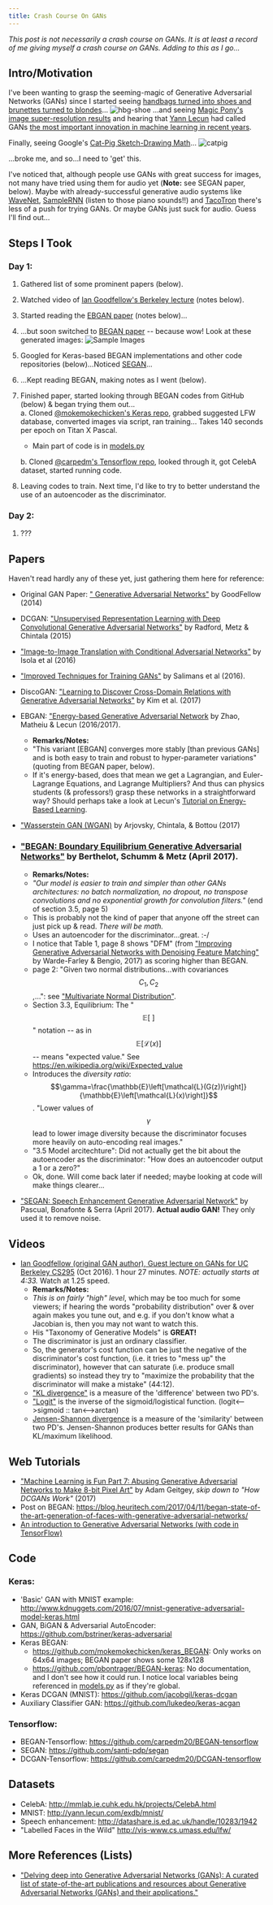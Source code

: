 ```yaml
---
title: Crash Course On GANs
---
```

*This post is not necessarily a crash course on GANs. It is at least a record of me giving myself a crash course on GANs.  Adding to this as I go...*

## Intro/Motivation
I've been wanting to grasp the seeming-magic of Generative Adversarial Networks (GANs) since I started seeing [handbags turned into shoes and brunettes turned to blondes](https://github.com/SKTBrain/DiscoGAN)... 
![hbg-shoe](https://raw.githubusercontent.com/SKTBrain/DiscoGAN/master/assets/discogan.png)
...and seeing [Magic Pony's image super-resolution results](https://techcrunch.com/2016/04/14/magic-ponys-neural-network-dreams-up-new-imagery-to-expand-an-existing-picture/) and hearing that [Yann Lecun](https://twitter.com/ylecun) had called GANs [the most important innovation in machine learning in recent years](https://www.quora.com/session/Yann-LeCun/1).  

Finally, seeing Google's [Cat-Pig Sketch-Drawing Math](https://research.googleblog.com/2017/04/teaching-machines-to-draw.html)...
![catpig](https://4.bp.blogspot.com/-yK7t-68XTzA/WO6XNTIb66I/AAAAAAAABuM/PqB64rz_YgMYM3EkP2BEJojnCLHsAMXqgCLcB/s640/image05.png) 

...broke me, and so...I need to 'get' this.

I've noticed that, although people use GANs with great success for images, not many have tried using them for audio yet (**Note:** see SEGAN paper, below).  Maybe with already-successful generative audio systems like [WaveNet](https://deepmind.com/blog/wavenet-generative-model-raw-audio/), [SampleRNN](https://github.com/soroushmehr/sampleRNN_ICLR2017) (listen to those piano sounds!!) and [TacoTron](https://google.github.io/tacotron/) there's less of a push for trying GANs.  Or maybe GANs just suck for audio.  Guess I'll find out...

## Steps I Took
### Day 1:
1. Gathered list of some prominent papers (below).
2. Watched video of [Ian Goodfellow's Berkeley lecture](https://www.youtube.com/watch?v=JRKl9QPiRok) (notes below).
3. Started reading the [EBGAN paper](https://arxiv.org/abs/1609.03126) (notes below)...
4. ...but soon switched to [BEGAN paper](https://arxiv.org/abs/1703.10717) -- because wow! Look at these generated images: ![Sample Images](https://heuritech.files.wordpress.com/2017/04/1_face_teaser.png?w=1595&h=955)
5. Googled for Keras-based BEGAN implementations and other code repositories (below)...Noticed [SEGAN](https://arxiv.org/abs/1703.09452)...
6. ...Kept reading BEGAN, making notes as I went (below).
7. Finished paper, started looking through BEGAN codes from GitHub (below) & began trying them out...  
	a. Cloned [@mokemokechicken's Keras repo](https://github.com/mokemokechicken/keras_BEGAN), grabbed suggested LFW database, converted images via script, ran training... Takes 140 seconds per epoch on Titan X Pascal.
	
	- Main part of code is in [models.py](https://github.com/mokemokechicken/keras_BEGAN/blob/master/src/began/models.py)
	
	b. Cloned [@carpedm's Tensorflow repo](https://github.com/carpedm20/BEGAN-tensorflow), looked through it, got CelebA dataset, started running code.
	
8. Leaving codes to train. Next time, I'd like to try to better understand the use of an autoencoder as the discriminator.

### Day 2: 
1. ???


## Papers
Haven't read hardly any of these yet, just gathering them here for reference:

- Original GAN Paper: [" Generative Adversarial Networks"](https://arxiv.org/abs/1406.2661) by GoodFellow (2014)
- DCGAN: ["Unsupervised Representation Learning with Deep Convolutional Generative Adversarial Networks"](https://arxiv.org/abs/1511.06434) by Radford, Metz \& Chintala (2015)
- ["Image-to-Image Translation with Conditional Adversarial Networks"](https://arxiv.org/abs/1611.07004) by Isola et al (2016)
- ["Improved Techniques for Training GANs"](https://arxiv.org/abs/1606.03498) by Salimans et al (2016).
- DiscoGAN: ["Learning to Discover Cross-Domain Relations
with Generative Adversarial Networks"](https://arxiv.org/pdf/1703.05192.pdf) by Kim et al. (2017)
- EBGAN: ["Energy-based Generative Adversarial Network](https://arxiv.org/abs/1609.03126) by Zhao, Matheiu \& Lecun (2016/2017).  
	- **Remarks/Notes:**
	- "This variant [EBGAN] converges more stably [than previous GANs] and is both easy to train and robust to hyper-parameter variations" (quoting from BEGAN paper, below).
	- If it's energy-based, does that mean we get a Lagrangian, and Euler-Lagrange Equations, and Lagrange Multipliers?  And thus can physics students (& professors!) grasp these networks in a straightforward way?  Should perhaps take a look at Lecun's [Tutorial on Energy-Based Learning](http://yann.lecun.com/exdb/publis/pdf/lecun-06.pdf).
- ["Wasserstein GAN (WGAN)](https://arxiv.org/pdf/1701.07875.pdf) by Arjovsky, Chintala, \& Bottou (2017)

- ### ["BEGAN: Boundary Equilibrium Generative Adversarial Networks"](https://arxiv.org/abs/1703.10717) by Berthelot, Schumm & Metz (April 2017). 
	- **Remarks/Notes:**
	- *"Our model is easier to train and simpler than other GANs architectures: no batch normalization, no dropout, no transpose convolutions and no exponential growth for convolution filters."* (end of section 3.5, page 5)
	- This is probably not the kind of paper that anyone off the street can just pick up \& read.  *There will be math.*
	- Uses an autoencoder for the discriminator...great. :-/	
	- I notice that Table 1, page 8 shows "DFM" (from ["Improving Generative Adversarial Networks
with Denoising Feature Matching"](https://openreview.net/pdf?id=S1X7nhsxl) by Warde-Farley & Bengio, 2017) as scoring higher than BEGAN.
   - page 2: "Given two normal distributions...with covariances $$C_1, C_2$$,...": see ["Multivariate Normal Distribution"](https://en.wikipedia.org/wiki/Multivariate_normal_distribution).
   - Section 3.3, Equilibrium: The "$$\mathbb{E}[\  ]$$" notation -- as in $$\mathbb{E}\left[\mathcal{L}(x)\right]$$ -- means "expected value."  See <https://en.wikipedia.org/wiki/Expected_value>
   - Introduces the *diversity ratio*: $$\gamma=\frac{\mathbb{E}\left[\mathcal{L}(G(z))\right]}{\mathbb{E}\left[\mathcal{L}(x)\right]}$$.  "Lower values of $$\gamma$$ lead to lower image diversity because the discriminator focuses more heavily on auto-encoding real images."
   - "3.5 Model arcitechture": Did not actually get the bit about the autoencoder as the discriminator: "How does an autoencoder output a 1 or a zero?"  
   - Ok, done. Will come back later if needed; maybe looking at code will make things clearer...

- ["SEGAN: Speech Enhancement Generative Adversarial Network"](https://arxiv.org/pdf/1703.09452.pdf) by Pascual, Bonafonte \& Serra (April 2017). **Actual audio GAN!** They only used it to remove noise.


## Videos

- [Ian Goodfellow (original GAN author), Guest lecture on GANs for UC Berkeley CS295](https://www.youtube.com/watch?v=JRKl9QPiRok) (Oct 2016). 1 hour 27 minutes. *NOTE: actually starts at 4:33.* Watch at 1.25 speed.  
	- **Remarks/Notes:**
	-  *This is on fairly "high" level*, which may be too much for some viewers; if hearing the words "probability distribution" over & over again makes you tune out, and e.g. if you don't know what a Jacobian is, then you may not want to watch this.
	-  His "Taxonomy of Generative Models" is **GREAT!**
	-  The discriminator is just an ordinary classifier.
	-  So, the generator's cost function can be just the negative of the discriminator's cost function, (i.e. it tries to "mess up" the discriminator), however that can saturate (i.e. produce small gradients) so instead they try to "maximize the probability that the discriminator will make a mistake" (44:12). 
	-  ["KL divergence"](https://en.wikipedia.org/wiki/Kullback%E2%80%93Leibler_divergence) is a measure of the 'difference' between two PD's.
	-  ["Logit"](https://en.wikipedia.org/wiki/Logit) is the inverse of the sigmoid/logistical function. (logit<-->sigmoid :: tan<-->arctan)
	-  [Jensen-Shannon divergence](https://en.wikipedia.org/wiki/Jensen%E2%80%93Shannon_divergence) is a measure of the 'similarity' between two PD's.  Jensen-Shannon produces better results for GANs than KL/maximum likelihood.





## Web Tutorials
- ["Machine Learning is Fun Part 7: Abusing Generative Adversarial Networks to Make 8-bit Pixel Art"](https://medium.com/@ageitgey/abusing-generative-adversarial-networks-to-make-8-bit-pixel-art-e45d9b96cee7) by Adam Geitgey, *skip down to "How DCGANs Work"* (2017)
- Post on BEGAN: <https://blog.heuritech.com/2017/04/11/began-state-of-the-art-generation-of-faces-with-generative-adversarial-networks/>
- [An introduction to Generative Adversarial Networks (with code in TensorFlow)](http://blog.aylien.com/introduction-generative-adversarial-networks-code-tensorflow)


## Code
### Keras:
- 'Basic' GAN with MNIST example: <http://www.kdnuggets.com/2016/07/mnist-generative-adversarial-model-keras.html>
- GAN, BiGAN \& Adversarial AutoEncoder: <https://github.com/bstriner/keras-adversarial>
- Keras BEGAN: 
	- <https://github.com/mokemokechicken/keras_BEGAN>: Only works on 64x64 images; BEGAN paper shows some 128x128
	- <https://github.com/pbontrager/BEGAN-keras>: No documentation, and I don't see how it could run.  I notice local variables being referenced in [models.py](https://github.com/pbontrager/BEGAN-keras/blob/master/models.py) as if they're global.
- Keras DCGAN (MNIST): <https://github.com/jacobgil/keras-dcgan>
- Auxiliary Classifier GAN: <https://github.com/lukedeo/keras-acgan> 
 
### Tensorflow:
- BEGAN-Tensorflow: <https://github.com/carpedm20/BEGAN-tensorflow>
- SEGAN: <https://github.com/santi-pdp/segan>
- DCGAN-Tensorflow: <https://github.com/carpedm20/DCGAN-tensorflow>

## Datasets
- CelebA: <http://mmlab.ie.cuhk.edu.hk/projects/CelebA.html>
- MNIST: <http://yann.lecun.com/exdb/mnist/>
- Speech enhancement: <http://datashare.is.ed.ac.uk/handle/10283/1942>
- "Labelled Faces in the Wild" <http://vis-www.cs.umass.edu/lfw/>

## More References (Lists)
- ["Delving deep into Generative Adversarial Networks (GANs): A curated list of state-of-the-art publications and resources about Generative Adversarial Networks (GANs) and their applications."](https://github.com/GKalliatakis/Delving-deep-into-GANs)
